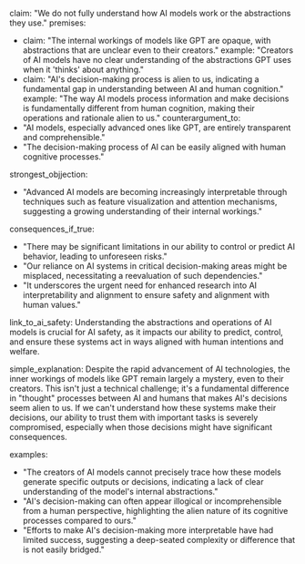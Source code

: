 claim: "We do not fully understand how AI models work or the abstractions they use."
premises:
  - claim: "The internal workings of models like GPT are opaque, with abstractions that are unclear even to their creators."
    example: "Creators of AI models have no clear understanding of the abstractions GPT uses when it 'thinks' about anything."
  - claim: "AI's decision-making process is alien to us, indicating a fundamental gap in understanding between AI and human cognition."
    example: "The way AI models process information and make decisions is fundamentally different from human cognition, making their operations and rationale alien to us."
counterargument_to:
  - "AI models, especially advanced ones like GPT, are entirely transparent and comprehensible."
  - "The decision-making process of AI can be easily aligned with human cognitive processes."

strongest_objjection:
  - "Advanced AI models are becoming increasingly interpretable through techniques such as feature visualization and attention mechanisms, suggesting a growing understanding of their internal workings."

consequences_if_true:
  - "There may be significant limitations in our ability to control or predict AI behavior, leading to unforeseen risks."
  - "Our reliance on AI systems in critical decision-making areas might be misplaced, necessitating a reevaluation of such dependencies."
  - "It underscores the urgent need for enhanced research into AI interpretability and alignment to ensure safety and alignment with human values."

link_to_ai_safety: Understanding the abstractions and operations of AI models is crucial for AI safety, as it impacts our ability to predict, control, and ensure these systems act in ways aligned with human intentions and welfare.

simple_explanation: Despite the rapid advancement of AI technologies, the inner workings of models like GPT remain largely a mystery, even to their creators. This isn't just a technical challenge; it's a fundamental difference in "thought" processes between AI and humans that makes AI's decisions seem alien to us. If we can't understand how these systems make their decisions, our ability to trust them with important tasks is severely compromised, especially when those decisions might have significant consequences.

examples:
  - "The creators of AI models cannot precisely trace how these models generate specific outputs or decisions, indicating a lack of clear understanding of the model's internal abstractions."
  - "AI's decision-making can often appear illogical or incomprehensible from a human perspective, highlighting the alien nature of its cognitive processes compared to ours."
  - "Efforts to make AI's decision-making more interpretable have had limited success, suggesting a deep-seated complexity or difference that is not easily bridged."